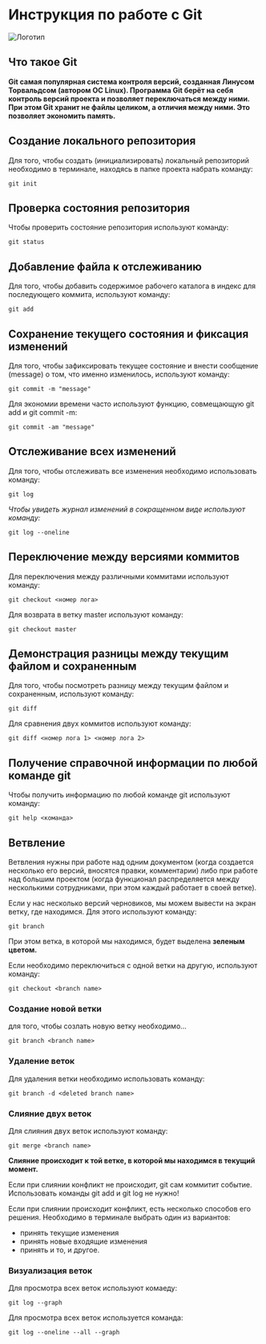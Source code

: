 #  **Инструкция по работе с Git**

![Логотип](20140119-IMG_20140119_172337.jpg)

## Что такое Git

**Git самая популярная система контроля версий, созданная Линусом Торвальдсом (автором OC Linux). Программа Git берёт на себя контроль версий
проекта и позволяет переключаться между ними. При этом Git хранит не файлы целиком, а отличия между ними. Это позволяет экономить память.**

## Создание локального репозитория

Для того, чтобы создать (инициализировать) локальный репозиторий необходимо в терминале, находясь в папке проекта набрать команду:

    git init
    
## Проверка состояния репозитория

Чтобы проверить состояние репозитория используют команду:

    git status

##  Добавление файла к отслеживанию

Для того, чтобы добавить содержимое рабочего каталога в индекс для последующего коммита, используют команду:

    git add

## Сохранение текущего состояния и фиксация изменений

Для того, чтобы зафиксировать текущее состояние и внести сообщение (message) о том, что именно изменилось, используют команду:

    git commit -m "message"

Для экономии времени часто используют функцию, совмещающую git add и git commit -m:

    git commit -am "message"

## Отслеживание всех изменений

Для того, чтобы отслеживать все изменения необходимо использовать команду:

    git log

*Чтобы увидеть журнал изменений в сокращенном виде используют команду:*

    git log --oneline

## Переключение между версиями коммитов

Для переключения между различными коммитами используют команду:

    git checkout <номер лога>

Для возврата в ветку master  используют команду:

    git checkout master

##  Демонстрация разницы между текущим файлом и сохраненным

Для того, чтобы посмотреть разницу между текущим файлом и сохраненным, используют команду:

    git diff

Для сравнения двух коммитов используют команду:

    git diff <номер лога 1> <номер лога 2>

 ## Получение справочной информации по любой команде git

Чтобы получить информацию по любой команде git используют команду:

    git help <команда>

## Ветвление

Ветвления нужны при работе над одним документом (когда создается несколько его версий, вносятся правки, комментарии) либо при работе над большим проектом (когда функционал распределяется между несколькими сотрудниками, при этом каждый работает в своей ветке).

Если у нас несколько версий черновиков, мы можем вывести на экран ветку, где находимся. Для этого используют команду:

    git branch

При этом ветка, в которой мы находимся, будет выделена **зеленым цветом.**

Если необходимо переключиться с одной ветки на другую, используют команду:

    git checkout <branch name>

### Создание новой ветки

для того, чтобы созлать новую ветку необходимо...

    git branch <branch name>

### Удаление веток

Для удаления ветки необходимо использовать команду:

    git branch -d <deleted branch name>

### Слияние двух веток

Для слияния двух веток используют команду:

    git merge <branch name>

**Слияние происходит к той ветке, в которой мы находимся в текущий момент.**

Если при слиянии конфликт не происходит, git сам коммитит событие. Использовать команды git add и git log не нужно!

Если при слиянии происходит конфликт, есть несколько способов его решения. Необходимо в терминале выбрать один из вариантов:
* принять текущие изменения
* принять новые входящие изменения
* принять и то, и другое.

### Визуализация веток

Для просмотра всех веток используют комаеду:

    git log --graph

Для просмотра всех веток используется команда:

    git log --oneline --all --graph
    

